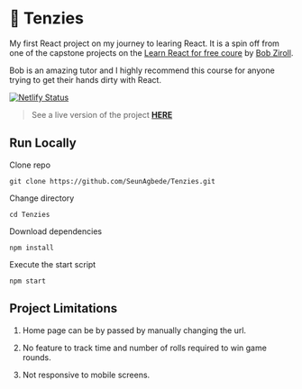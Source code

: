# :game_die: Tenzies 

My first React project on my journey to learing React. It is a spin off from one of the capstone projects on the [Learn React for free coure](https://scrimba.com/learn/learnreact) by [Bob Ziroll](https://twitter.com/bobziroll). 

Bob is an amazing tutor and I highly recommend this course for anyone trying to get their hands dirty with React.


[![Netlify Status](https://api.netlify.com/api/v1/badges/b6ff972c-17eb-4b77-94bd-8a73f007fa43/deploy-status)](https://app.netlify.com/sites/aesthetic-brigadeiros-5d1963/deploys)


> See a live version of the project **[HERE](https://aesthetic-brigadeiros-5d1963.netlify.app/)**


## Run Locally

Clone repo
```
git clone https://github.com/SeunAgbede/Tenzies.git
```

Change directory
```
cd Tenzies
```

Download dependencies
```
npm install
```

Execute the start script 
```
npm start
```


## Project Limitations

1. Home page can be by passed by manually changing the url.

2. No feature to track time and number of rolls required to win game rounds.

3. Not responsive to mobile screens.

